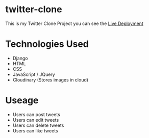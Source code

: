 # twitter-clone
This is my Twitter Clone Project you can see the [Live Deployment](https://tweet-muni.herokuapp.com/)
# Technologies Used
 - Django
 - HTML
 - CSS
 - JavaScript / JQuery
 - Cloudinary (Stores images in cloud)
 # Useage
  - Users can post tweets
  - Users can edit tweets
  - Users can delete tweets
  - Users can like tweets
